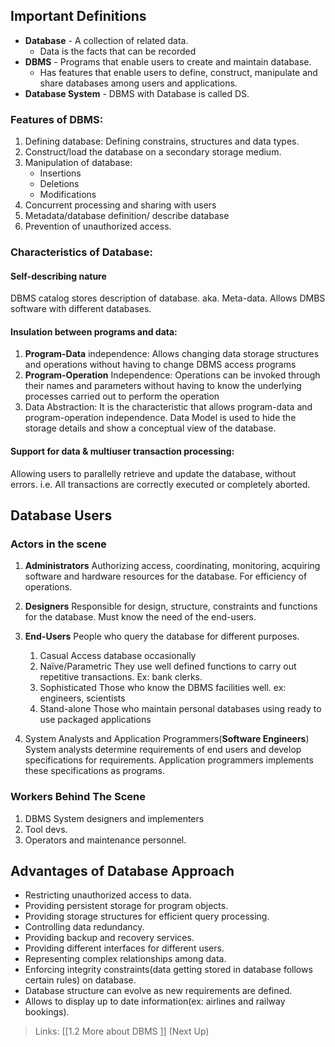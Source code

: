 
## Important Definitions

- **Database** - A collection of related data.
	- Data is the facts that can be recorded
- **DBMS** - Programs that enable users to create and maintain database.
	- Has features that enable users to define, construct, manipulate and share databases among users and applications.
- **Database System** - DBMS with Database is called DS.

### Features of DBMS: 
1) Defining database: Defining constrains, structures and data types.
2) Construct/load the database on a secondary storage medium.
3) Manipulation of database:
	- Insertions
	- Deletions
	- Modifications
4) Concurrent processing and sharing with users
5) Metadata/database definition/ describe database  
6) Prevention of unauthorized access.


### Characteristics of Database:

#### Self-describing nature
DBMS catalog stores description of database. aka. Meta-data. Allows DMBS software with different databases.

#### Insulation between programs and data: 
1) **Program-Data** independence:
	Allows changing data storage structures and operations without having to change DBMS access programs
2) **Program-Operation** Independence: 
	Operations can be invoked through their names and parameters without having to know the underlying processes carried out to perform the operation
3) Data Abstraction:
	It is the characteristic that allows program-data and program-operation independence.
	Data Model is used to hide the storage details and show a conceptual view of the database.

#### Support for data & multiuser transaction processing:
Allowing users to parallelly retrieve and update the database, without errors. i.e. All transactions are correctly executed or completely aborted.


## Database Users

### Actors in the scene

1) **Administrators**
	Authorizing access, coordinating, monitoring, acquiring software and hardware resources for the database. For efficiency of operations. 
2) **Designers**
	Responsible for design, structure, constraints and functions for the database. Must know the need of the end-users.
3) **End-Users**
	People who query the database for different purposes.
	1) Casual
		Access database occasionally
	2) Naïve/Parametric
		They use well defined functions to carry out repetitive transactions. Ex: bank clerks.
	3) Sophisticated
		Those who know the DBMS facilities well. ex: engineers, scientists
	4) Stand-alone
		Those who maintain personal databases using ready to use packaged applications
		
4) System Analysts and Application Programmers(**Software Engineers**)
	System analysts determine requirements of end users and develop specifications for requirements.
	Application programmers implements these specifications as programs.

### Workers Behind The Scene

1) DBMS System designers and implementers 
2) Tool devs.
3) Operators and maintenance personnel.

## Advantages of Database Approach

- Restricting unauthorized access to data.
- Providing persistent storage for program objects. 
- Providing storage structures for efficient query processing. 
- Controlling data redundancy.
- Providing backup and recovery services.
- Providing different interfaces for different users.
- Representing complex relationships among data.
- Enforcing integrity constraints(data getting stored in database follows certain rules) on database. 
- Database structure can evolve as new requirements are defined.
- Allows to display up to date information(ex: airlines and railway bookings).


>Links: 
	[[1.2 More about DBMS ]]  (Next Up)
